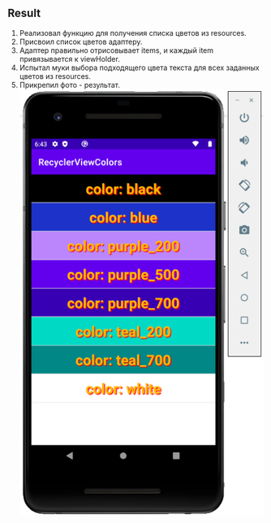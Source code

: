 ## Result ##
1) Реализовал функцию для получения списка цветов из resources.
2) Присвоил список цветов адаптеру.
3) Адаптер правильно отрисовывает items, и каждый item привязывается к viewHolder.
4) Испытал муки выбора подходящего цвета текста для всех заданных цветов из resources.
5) Прикрепил фото - результат.
![Result](https://github.com/Dmitry-Serebrennikov/Mdev_episode_II/blob/master/RecyclerViewColorsUpdated/Result.png)

